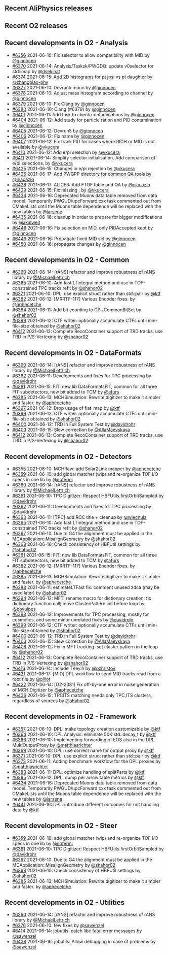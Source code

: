## Recent AliPhysics releases
## Recent O2 releases
## Recent developments in O2 - Analysis
- [\#6356](https://github.com/AliceO2Group/AliceO2/pull/6356) 2021-06-10: Fix selector to allow compatibility with MID  by [@ginnocen](https://github.com/ginnocen)
- [\#6370](https://github.com/AliceO2Group/AliceO2/pull/6370) 2021-06-14: Analysis/Tasksk/PWGDQ: update v0selector for std::map by [@dsekihat](https://github.com/dsekihat)
- [\#6374](https://github.com/AliceO2Group/AliceO2/pull/6374) 2021-06-15: Add 2D histograms for pt jpsi vs pt daughter by [@zhangbiao-phy](https://github.com/zhangbiao-phy)
- [\#6377](https://github.com/AliceO2Group/AliceO2/pull/6377) 2021-06-10: Devrun5 muon by [@ginnocen](https://github.com/ginnocen)
- [\#6378](https://github.com/AliceO2Group/AliceO2/pull/6378) 2021-06-10: Adjust mass histogram according to channel by [@ginnocen](https://github.com/ginnocen)
- [\#6379](https://github.com/AliceO2Group/AliceO2/pull/6379) 2021-06-10: Fix Clang by [@ginnocen](https://github.com/ginnocen)
- [\#6380](https://github.com/AliceO2Group/AliceO2/pull/6380) 2021-06-10: Clang (#6379) by [@ginnocen](https://github.com/ginnocen)
- [\#6401](https://github.com/AliceO2Group/AliceO2/pull/6401) 2021-06-11: Add task to check contaminations by [@ginnocen](https://github.com/ginnocen)
- [\#6404](https://github.com/AliceO2Group/AliceO2/pull/6404) 2021-06-12: Add study for particle ration and PID contamination by [@ginnocen](https://github.com/ginnocen)
- [\#6405](https://github.com/AliceO2Group/AliceO2/pull/6405) 2021-06-12: Devrun5 by [@ginnocen](https://github.com/ginnocen)
- [\#6406](https://github.com/AliceO2Group/AliceO2/pull/6406) 2021-06-12: Fix name by [@ginnocen](https://github.com/ginnocen)
- [\#6407](https://github.com/AliceO2Group/AliceO2/pull/6407) 2021-06-12: Fix track PID for cases where RICH or MID is not available by [@vkucera](https://github.com/vkucera)
- [\#6410](https://github.com/AliceO2Group/AliceO2/pull/6410) 2021-06-12: Add e/pi selection by [@vkucera](https://github.com/vkucera)
- [\#6411](https://github.com/AliceO2Group/AliceO2/pull/6411) 2021-06-14: Simplify selector initialisation. Add comparison of e/pi selections. by [@vkucera](https://github.com/vkucera)
- [\#6425](https://github.com/AliceO2Group/AliceO2/pull/6425) 2021-06-15: Changes in e/pi rejection by [@vkucera](https://github.com/vkucera)
- [\#6426](https://github.com/AliceO2Group/AliceO2/pull/6426) 2021-06-17: Add PWGPP directory for common QA tools by [@njacazio](https://github.com/njacazio)
- [\#6428](https://github.com/AliceO2Group/AliceO2/pull/6428) 2021-06-17: ALICE3: Add FTOF table and QA by [@njacazio](https://github.com/njacazio)
- [\#6429](https://github.com/AliceO2Group/AliceO2/pull/6429) 2021-06-15: Fix missing ; by [@vkucera](https://github.com/vkucera)
- [\#6434](https://github.com/AliceO2Group/AliceO2/pull/6434) 2021-06-16: Deprecated Muons data table removed from data model. Temporarily PWGUD/upcForward.cxx task commented out from CMakeLists until the Muons table dependence will be replaced with the new tables by [@iarsene](https://github.com/iarsene)
- [\#6435](https://github.com/AliceO2Group/AliceO2/pull/6435) 2021-06-16: cleanup in order to prepare for bigger modifications by [@akalweit](https://github.com/akalweit)
- [\#6448](https://github.com/AliceO2Group/AliceO2/pull/6448) 2021-06-16: Fix selection on MID, only PIDAccepted kept by [@ginnocen](https://github.com/ginnocen)
- [\#6449](https://github.com/AliceO2Group/AliceO2/pull/6449) 2021-06-16: Propagate fixed MID sel by [@ginnocen](https://github.com/ginnocen)
- [\#6450](https://github.com/AliceO2Group/AliceO2/pull/6450) 2021-06-16: propagate changes by [@ginnocen](https://github.com/ginnocen)
## Recent developments in O2 - Common
- [\#6360](https://github.com/AliceO2Group/AliceO2/pull/6360) 2021-06-14: [rANS] refactor and improve robustness of rANS library by [@MichaelLettrich](https://github.com/MichaelLettrich)
- [\#6365](https://github.com/AliceO2Group/AliceO2/pull/6365) 2021-06-10: Add fast LTintegral method and use in TOF-constrained TPC tracks refit by [@shahor02](https://github.com/shahor02)
- [\#6371](https://github.com/AliceO2Group/AliceO2/pull/6371) 2021-06-10: DPL: use explicit struct rather than std::pair by [@ktf](https://github.com/ktf)
- [\#6382](https://github.com/AliceO2Group/AliceO2/pull/6382) 2021-06-12: [MRRTF-117] Various Encoder fixes. by [@aphecetche](https://github.com/aphecetche)
- [\#6384](https://github.com/AliceO2Group/AliceO2/pull/6384) 2021-06-11: Add bit counting to GPUCommonBitSet by [@shahor02](https://github.com/shahor02)
- [\#6399](https://github.com/AliceO2Group/AliceO2/pull/6399) 2021-06-12: CTF writer: optionally accumulate CTFs until min-file-size obtained by [@shahor02](https://github.com/shahor02)
- [\#6412](https://github.com/AliceO2Group/AliceO2/pull/6412) 2021-06-13: Complete RecoContainer support of TRD tracks, use TRD in P/S-Vertexing by [@shahor02](https://github.com/shahor02)
## Recent developments in O2 - DataFormats
- [\#6360](https://github.com/AliceO2Group/AliceO2/pull/6360) 2021-06-14: [rANS] refactor and improve robustness of rANS library by [@MichaelLettrich](https://github.com/MichaelLettrich)
- [\#6362](https://github.com/AliceO2Group/AliceO2/pull/6362) 2021-06-11: Developments and fixes for TPC processing by [@davidrohr](https://github.com/davidrohr)
- [\#6381](https://github.com/AliceO2Group/AliceO2/pull/6381) 2021-06-15: FIT: new lib DataFormatsFIT, common for all three FIT subdetectors, new bit added to TCM by [@afurs](https://github.com/afurs)
- [\#6385](https://github.com/AliceO2Group/AliceO2/pull/6385) 2021-06-13: MCHSimulation: Rewrite digitizer to make it simpler and faster. by [@aphecetche](https://github.com/aphecetche)
- [\#6397](https://github.com/AliceO2Group/AliceO2/pull/6397) 2021-06-12: Drop usage of flat_map by [@ktf](https://github.com/ktf)
- [\#6399](https://github.com/AliceO2Group/AliceO2/pull/6399) 2021-06-12: CTF writer: optionally accumulate CTFs until min-file-size obtained by [@shahor02](https://github.com/shahor02)
- [\#6400](https://github.com/AliceO2Group/AliceO2/pull/6400) 2021-06-12: TRD in Full System Test by [@davidrohr](https://github.com/davidrohr)
- [\#6403](https://github.com/AliceO2Group/AliceO2/pull/6403) 2021-06-15: Slew correction by [@AllaMaevskaya](https://github.com/AllaMaevskaya)
- [\#6412](https://github.com/AliceO2Group/AliceO2/pull/6412) 2021-06-13: Complete RecoContainer support of TRD tracks, use TRD in P/S-Vertexing by [@shahor02](https://github.com/shahor02)
## Recent developments in O2 - Detectors
- [\#6355](https://github.com/AliceO2Group/AliceO2/pull/6355) 2021-06-10: MCHRaw: add Solar2Link mapper by [@aphecetche](https://github.com/aphecetche)
- [\#6359](https://github.com/AliceO2Group/AliceO2/pull/6359) 2021-06-10: add global matcher (wip) and re-organize TOF I/O specs in one lib by [@noferini](https://github.com/noferini)
- [\#6360](https://github.com/AliceO2Group/AliceO2/pull/6360) 2021-06-14: [rANS] refactor and improve robustness of rANS library by [@MichaelLettrich](https://github.com/MichaelLettrich)
- [\#6361](https://github.com/AliceO2Group/AliceO2/pull/6361) 2021-06-10: TPC Digitizer: Respect HBFUtils.firstOrbitSampled by [@davidrohr](https://github.com/davidrohr)
- [\#6362](https://github.com/AliceO2Group/AliceO2/pull/6362) 2021-06-11: Developments and fixes for TPC processing by [@davidrohr](https://github.com/davidrohr)
- [\#6363](https://github.com/AliceO2Group/AliceO2/pull/6363) 2021-06-11: [TPC] add ROC title + cleanup by [@wiechula](https://github.com/wiechula)
- [\#6365](https://github.com/AliceO2Group/AliceO2/pull/6365) 2021-06-10: Add fast LTintegral method and use in TOF-constrained TPC tracks refit by [@shahor02](https://github.com/shahor02)
- [\#6367](https://github.com/AliceO2Group/AliceO2/pull/6367) 2021-06-10: Due to G4 the alignment must be applied in the MCApplication::MisalignGeometry by [@shahor02](https://github.com/shahor02)
- [\#6368](https://github.com/AliceO2Group/AliceO2/pull/6368) 2021-06-10: Check consistency of HBFUtil settings by [@shahor02](https://github.com/shahor02)
- [\#6381](https://github.com/AliceO2Group/AliceO2/pull/6381) 2021-06-15: FIT: new lib DataFormatsFIT, common for all three FIT subdetectors, new bit added to TCM by [@afurs](https://github.com/afurs)
- [\#6382](https://github.com/AliceO2Group/AliceO2/pull/6382) 2021-06-12: [MRRTF-117] Various Encoder fixes. by [@aphecetche](https://github.com/aphecetche)
- [\#6385](https://github.com/AliceO2Group/AliceO2/pull/6385) 2021-06-13: MCHSimulation: Rewrite digitizer to make it simpler and faster. by [@aphecetche](https://github.com/aphecetche)
- [\#6388](https://github.com/AliceO2Group/AliceO2/pull/6388) 2021-06-11: estimateLTFast fix: comment unused zdca (may be used later) by [@shahor02](https://github.com/shahor02)
- [\#6394](https://github.com/AliceO2Group/AliceO2/pull/6394) 2021-06-12: MFT: rename macro for dictionary creation; fix dictionary function call; move ClusterPattern init before loop by [@bovulpes](https://github.com/bovulpes)
- [\#6398](https://github.com/AliceO2Group/AliceO2/pull/6398) 2021-06-12: Improvements for TPC processing, mostly for cosmetics, and some minor unrelated fixes by [@davidrohr](https://github.com/davidrohr)
- [\#6399](https://github.com/AliceO2Group/AliceO2/pull/6399) 2021-06-12: CTF writer: optionally accumulate CTFs until min-file-size obtained by [@shahor02](https://github.com/shahor02)
- [\#6400](https://github.com/AliceO2Group/AliceO2/pull/6400) 2021-06-12: TRD in Full System Test by [@davidrohr](https://github.com/davidrohr)
- [\#6403](https://github.com/AliceO2Group/AliceO2/pull/6403) 2021-06-15: Slew correction by [@AllaMaevskaya](https://github.com/AllaMaevskaya)
- [\#6408](https://github.com/AliceO2Group/AliceO2/pull/6408) 2021-06-12: Fix in MFT tracking: set cluster pattern in the loop by [@shahor02](https://github.com/shahor02)
- [\#6412](https://github.com/AliceO2Group/AliceO2/pull/6412) 2021-06-13: Complete RecoContainer support of TRD tracks, use TRD in P/S-Vertexing by [@shahor02](https://github.com/shahor02)
- [\#6416](https://github.com/AliceO2Group/AliceO2/pull/6416) 2021-06-14: Include TKey.h by [@pzhristov](https://github.com/pzhristov)
- [\#6421](https://github.com/AliceO2Group/AliceO2/pull/6421) 2021-06-17: [MID] DPL workflow to send MID tracks read from a root file by [@pillot](https://github.com/pillot)
- [\#6422](https://github.com/AliceO2Group/AliceO2/pull/6422) 2021-06-14: [O2-2381] Fix off-by-one error in noise generation of MCH Digitizer by [@aphecetche](https://github.com/aphecetche)
- [\#6436](https://github.com/AliceO2Group/AliceO2/pull/6436) 2021-06-15: TPCITS matching needs only TPC,ITS clusters, regardless of sources by [@shahor02](https://github.com/shahor02)
## Recent developments in O2 - Framework
- [\#6357](https://github.com/AliceO2Group/AliceO2/pull/6357) 2021-06-10: DPL: make topology creation customizable by [@ktf](https://github.com/ktf)
- [\#6364](https://github.com/AliceO2Group/AliceO2/pull/6364) 2021-06-10: DPL Analysis: eliminate 50K std::decay_t by [@ktf](https://github.com/ktf)
- [\#6366](https://github.com/AliceO2Group/AliceO2/pull/6366) 2021-06-10: Implementing forwarding of EOS also in the DPL MultiOutputProxy by [@matthiasrichter](https://github.com/matthiasrichter)
- [\#6369](https://github.com/AliceO2Group/AliceO2/pull/6369) 2021-06-10: DPL: use correct name for output proxy by [@ktf](https://github.com/ktf)
- [\#6371](https://github.com/AliceO2Group/AliceO2/pull/6371) 2021-06-10: DPL: use explicit struct rather than std::pair by [@ktf](https://github.com/ktf)
- [\#6373](https://github.com/AliceO2Group/AliceO2/pull/6373) 2021-06-11: Adding benchmark workflow for the DPL proxies by [@matthiasrichter](https://github.com/matthiasrichter)
- [\#6383](https://github.com/AliceO2Group/AliceO2/pull/6383) 2021-06-11: DPL: optimize handling of splitParts by [@ktf](https://github.com/ktf)
- [\#6395](https://github.com/AliceO2Group/AliceO2/pull/6395) 2021-06-12: DPL: dump per arrow table metrics by [@ktf](https://github.com/ktf)
- [\#6434](https://github.com/AliceO2Group/AliceO2/pull/6434) 2021-06-16: Deprecated Muons data table removed from data model. Temporarily PWGUD/upcForward.cxx task commented out from CMakeLists until the Muons table dependence will be replaced with the new tables by [@iarsene](https://github.com/iarsene)
- [\#6441](https://github.com/AliceO2Group/AliceO2/pull/6441) 2021-06-16: DPL: introduce different outcomes for not handling data by [@ktf](https://github.com/ktf)
## Recent developments in O2 - Steer
- [\#6359](https://github.com/AliceO2Group/AliceO2/pull/6359) 2021-06-10: add global matcher (wip) and re-organize TOF I/O specs in one lib by [@noferini](https://github.com/noferini)
- [\#6361](https://github.com/AliceO2Group/AliceO2/pull/6361) 2021-06-10: TPC Digitizer: Respect HBFUtils.firstOrbitSampled by [@davidrohr](https://github.com/davidrohr)
- [\#6367](https://github.com/AliceO2Group/AliceO2/pull/6367) 2021-06-10: Due to G4 the alignment must be applied in the MCApplication::MisalignGeometry by [@shahor02](https://github.com/shahor02)
- [\#6368](https://github.com/AliceO2Group/AliceO2/pull/6368) 2021-06-10: Check consistency of HBFUtil settings by [@shahor02](https://github.com/shahor02)
- [\#6385](https://github.com/AliceO2Group/AliceO2/pull/6385) 2021-06-13: MCHSimulation: Rewrite digitizer to make it simpler and faster. by [@aphecetche](https://github.com/aphecetche)
## Recent developments in O2 - Utilities
- [\#6360](https://github.com/AliceO2Group/AliceO2/pull/6360) 2021-06-14: [rANS] refactor and improve robustness of rANS library by [@MichaelLettrich](https://github.com/MichaelLettrich)
- [\#6376](https://github.com/AliceO2Group/AliceO2/pull/6376) 2021-06-10: few fixes by [@sawenzel](https://github.com/sawenzel)
- [\#6414](https://github.com/AliceO2Group/AliceO2/pull/6414) 2021-06-14: jobutils: catch libc fatal error messages by [@sawenzel](https://github.com/sawenzel)
- [\#6438](https://github.com/AliceO2Group/AliceO2/pull/6438) 2021-06-16: jobutils: Allow debugging in case of problems by [@sawenzel](https://github.com/sawenzel)
